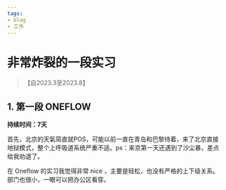 ```yaml
---
tags:
- blog
- 工作
---
```


# 非常炸裂的一段实习
> 【自2023.3至2023.8】

## 1. 第一段 ONEFLOW

**持续时间：7天**

首先，北京的天氣简直就POS，可能以前一直在青岛和巴黎待着，来了北京直接地狱模式，整个上呼吸道系统严重不适。ps：来京第一天还遇到了沙尘暴，差点给我劝退了。

在 Oneflow 的实习我觉得非常 nice ，主要是轻松，也没有严格的上下级关系。部门也很小，一眼可以把办公区看穿。
